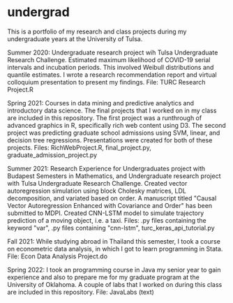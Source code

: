 # undergrad
This is a portfolio of my research and class projects during my undergraduate years at the University of Tulsa.

Summer 2020:
Undergraduate research project wih Tulsa Undergraduate Research Challenge.
Estimated maximum likelihood of COVID-19 serial intervals and incubation periods. 
This involved Weibull distributions and quantile estimates.
I wrote a research recommendation report and virtual colloquium presentation to present my findings.
File: TURC Research Project.R

Spring 2021:
Courses in data mining and predictive analytics and introductory data science.
The final projects that I worked on in my class are included in this repository.
The first project was a runthrough of advanced graphics in R, specifically rich web content using D3.
The second project was predicting graduate school admissions using SVM, linear, and decision tree regressions.
Presentations were created for both of these projects.
Files: RichWebProject.R, final_project.py, graduate_admission_project.py

Summer 2021:
Research Experience for Undergraduates project with Budapest Semesters in Mathematics, and Undergraduate research project with Tulsa Undergraduate Research Challenge.
Created vector autoregression simulation using block Cholesky matrices, LDL decomposition, and variated based on order.
A manuscript titled "Causal Vector Autoregression Enhanced with Covariance and Order" has been submitted to MDPI.
Created CNN-LSTM model to simulate trajectory prediction of a moving object, i.e. a taxi.
Files: .py files containing the keyword "var", .py files containing "cnn-lstm", turc_keras_api_tutorial.py

Fall 2021:
While studying abroad in Thailand this semester, I took a course on econometric data analysis, in which I got to learn programming in Stata.
File: Econ Data Analysis Project.do

Spring 2022:
I took an programming course in Java my senior year to gain experience and also to prepare me for my graduate program at the University of Oklahoma.
A couple of labs that I worked on during this class are included in this repository.
File: JavaLabs (text)

